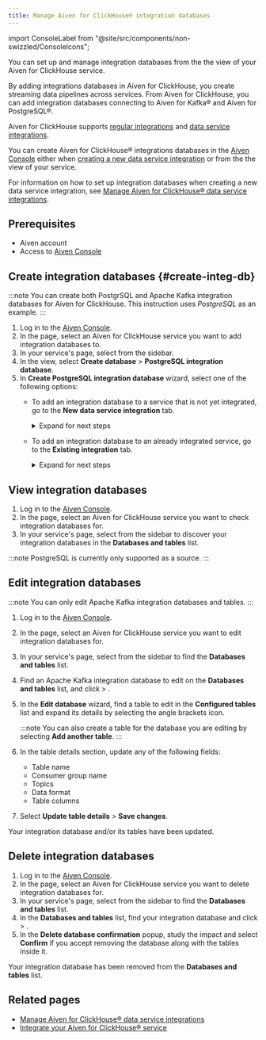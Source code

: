 ```yaml
---
title: Manage Aiven for ClickHouse® integration databases
---
```


import ConsoleLabel from "@site/src/components/non-swizzled/ConsoleIcons";

You can set up and manage integration databases from the the <ConsoleLabel name="databasesandtables"/> view of your Aiven for ClickHouse service.

By adding integrations databases in Aiven for ClickHouse, you create
streaming data pipelines across services. From Aiven for ClickHouse, you
can add integration databases connecting to Aiven for Kafka® and Aiven
for PostgreSQL®.

Aiven for ClickHouse supports
[regular integrations](/docs/products/clickhouse/howto/list-integrations) and
[data service integrations](/docs/products/clickhouse/howto/data-service-integration).

You can create Aiven for ClickHouse® integrations databases in the
[Aiven Console](https://console.aiven.io/) either when
[creating a new data service integration](/docs/products/clickhouse/howto/integration-databases#create-integ-db) or from the the <ConsoleLabel name="databasesandtables"/> view of your
service.

For information on how to set up integration databases when creating a
new data service integration, see
[Manage Aiven for ClickHouse® data service integrations](/docs/products/clickhouse/howto/data-service-integration).

## Prerequisites

-   Aiven account
-   Access to [Aiven Console](https://console.aiven.io/)

## Create integration databases {#create-integ-db}

:::note
You can create both PostgrSQL and Apache Kafka integration databases for
Aiven for ClickHouse. This instruction uses *PostgreSQL* as an example.
:::

1.  Log in to the [Aiven Console](https://console.aiven.io/).
1.  In the <ConsoleLabel name="Services"/> page, select an Aiven for ClickHouse service you
    want to add integration databases to.
1.  In your service's page, select <ConsoleLabel name="databasesandtables"/> from the
    sidebar.
1.  In the <ConsoleLabel name="databasesandtables"/> view, select **Create database** >
    **PostgreSQL integration database**.
1.  In **Create PostgreSQL integration database** wizard, select one of
    the following options:
    -   To add an integration database to a service that is not yet
        integrated, go to the **New data service integration** tab.

        <details><summary>
        Expand for next steps
        </summary>

        1.  Select a service from the list of services available for
            integration.
        1.  Select **Continue**.
        1.  In the **Add integration databases** section, enter database
            names and schema names and select **Integrate & Create**
            when ready.

        You can preview the created databases by selecting **Databases
        and tables** from the sidebar.

        </details>

    -   To add an integration database to an already integrated service,
        go to the **Existing integration** tab.

        <details><summary>
        Expand for next steps
        </summary>

        1.  Select a service from the list of integrated services.
        1.  Select **Continue**.
        1.  In the **Add integration databases** section, enter database
            names and schema names and select **Create** when ready.

        You can preview the created databases by selecting **Databases
        and tables** from the sidebar.

        </details>

## View integration databases

1.  Log in to the [Aiven Console](https://console.aiven.io/).
1.  In the <ConsoleLabel name="Services"/> page, select an Aiven for ClickHouse service you
    want to check integration databases for.
1.  In your service's page, select <ConsoleLabel name="databasesandtables"/> from the
    sidebar to discover your integration databases in the **Databases
    and tables** list.

:::note
PostgreSQL is currently only supported as a source.
:::

## Edit integration databases

:::note
You can only edit Apache Kafka integration databases and tables.
:::

1.  Log in to the [Aiven Console](https://console.aiven.io/).

1.  In the <ConsoleLabel name="Services"/> page, select an Aiven for ClickHouse service you
    want to edit integration databases for.

1.  In your service's page, select <ConsoleLabel name="databasesandtables"/> from the
    sidebar to find the **Databases and tables** list.

1.  Find an Apache Kafka integration database to edit on the **Databases and tables** list,
    and click <ConsoleLabel name="actions"/> > <ConsoleLabel name="editdatabase"/>.

1.  In the **Edit database** wizard, find a table to edit
    in the **Configured tables** list and expand its details by
    selecting the angle brackets icon.

    :::note
    You can also create a table for the database you are editing by
    selecting **Add another table**.
    :::

1.  In the table details section, update any of the following fields:

    -   Table name
    -   Consumer group name
    -   Topics
    -   Data format
    -   Table columns

1.  Select **Update table details** > **Save changes**.

Your integration database and/or its tables have been updated.

## Delete integration databases

1.  Log in to the [Aiven Console](https://console.aiven.io/).
1.  In the <ConsoleLabel name="Services"/> page, select an Aiven for ClickHouse service you
    want to delete integration databases for.
1.  In your service's page, select <ConsoleLabel name="databasesandtables"/> from the
    sidebar to find the **Databases and tables** list.
1.  In the **Databases and tables** list, find your integration database and click
    <ConsoleLabel name="actions"/> > <ConsoleLabel name="deletedatabase"/>.
1.  In the **Delete database confirmation** popup, study the impact and
    select **Confirm** if you accept removing the database along with
    the tables inside it.

Your integration database has been removed from the **Databases and tables** list.

## Related pages

-   [Manage Aiven for ClickHouse® data service integrations](/docs/products/clickhouse/howto/data-service-integration)
-   [Integrate your Aiven for ClickHouse® service](/docs/products/clickhouse/howto/list-integrations)
